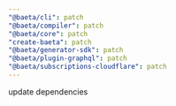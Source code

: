 ```yaml
---
"@baeta/cli": patch
"@baeta/compiler": patch
"@baeta/core": patch
"create-baeta": patch
"@baeta/generator-sdk": patch
"@baeta/plugin-graphql": patch
"@baeta/subscriptions-cloudflare": patch
---
```


update dependencies
